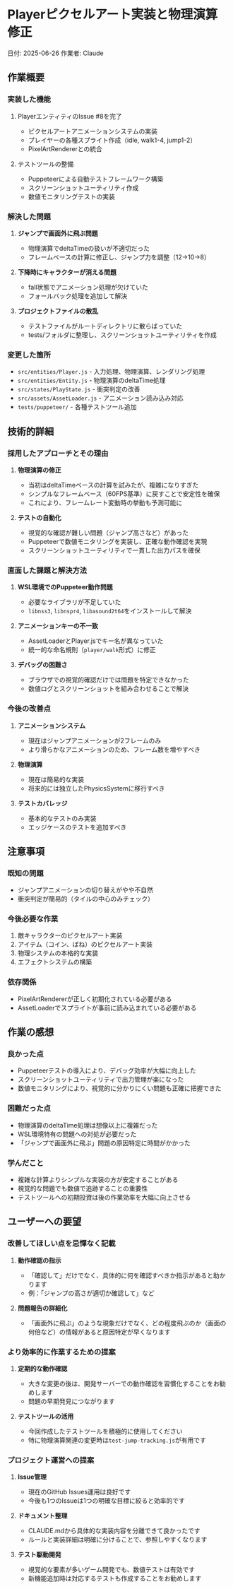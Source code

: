 # Playerピクセルアート実装と物理演算修正

日付: 2025-06-26
作業者: Claude

## 作業概要

### 実装した機能
1. PlayerエンティティのIssue #8を完了
   - ピクセルアートアニメーションシステムの実装
   - プレイヤーの各種スプライト作成（idle, walk1-4, jump1-2）
   - PixelArtRendererとの統合

2. テストツールの整備
   - Puppeteerによる自動テストフレームワーク構築
   - スクリーンショットユーティリティ作成
   - 数値モニタリングテストの実装

### 解決した問題
1. **ジャンプで画面外に飛ぶ問題**
   - 物理演算でdeltaTimeの扱いが不適切だった
   - フレームベースの計算に修正し、ジャンプ力を調整（12→10→8）

2. **下降時にキャラクターが消える問題**
   - fall状態でアニメーション処理が欠けていた
   - フォールバック処理を追加して解決

3. **プロジェクトファイルの散乱**
   - テストファイルがルートディレクトリに散らばっていた
   - tests/フォルダに整理し、スクリーンショットユーティリティを作成

### 変更した箇所
- `src/entities/Player.js` - 入力処理、物理演算、レンダリング処理
- `src/entities/Entity.js` - 物理演算のdeltaTime処理
- `src/states/PlayState.js` - 衝突判定の改善
- `src/assets/AssetLoader.js` - アニメーション読み込み対応
- `tests/puppeteer/` - 各種テストツール追加

## 技術的詳細

### 採用したアプローチとその理由

1. **物理演算の修正**
   - 当初はdeltaTimeベースの計算を試みたが、複雑になりすぎた
   - シンプルなフレームベース（60FPS基準）に戻すことで安定性を確保
   - これにより、フレームレート変動時の挙動も予測可能に

2. **テストの自動化**
   - 視覚的な確認が難しい問題（ジャンプ高さなど）があった
   - Puppeteerで数値モニタリングを実装し、正確な動作確認を実現
   - スクリーンショットユーティリティで一貫した出力パスを確保

### 直面した課題と解決方法

1. **WSL環境でのPuppeteer動作問題**
   - 必要なライブラリが不足していた
   - `libnss3`, `libnspr4`, `libasound2t64`をインストールして解決

2. **アニメーションキーの不一致**
   - AssetLoaderとPlayer.jsでキー名が異なっていた
   - 統一的な命名規則（`player/walk`形式）に修正

3. **デバッグの困難さ**
   - ブラウザでの視覚的確認だけでは問題を特定できなかった
   - 数値ログとスクリーンショットを組み合わせることで解決

### 今後の改善点

1. **アニメーションシステム**
   - 現在はジャンプアニメーションが2フレームのみ
   - より滑らかなアニメーションのため、フレーム数を増やすべき

2. **物理演算**
   - 現在は簡易的な実装
   - 将来的には独立したPhysicsSystemに移行すべき

3. **テストカバレッジ**
   - 基本的なテストのみ実装
   - エッジケースのテストを追加すべき

## 注意事項

### 既知の問題
- ジャンプアニメーションの切り替えがやや不自然
- 衝突判定が簡易的（タイルの中心のみチェック）

### 今後必要な作業
1. 敵キャラクターのピクセルアート実装
2. アイテム（コイン、ばね）のピクセルアート実装
3. 物理システムの本格的な実装
4. エフェクトシステムの構築

### 依存関係
- PixelArtRendererが正しく初期化されている必要がある
- AssetLoaderでスプライトが事前に読み込まれている必要がある

## 作業の感想

### 良かった点
- Puppeteerテストの導入により、デバッグ効率が大幅に向上した
- スクリーンショットユーティリティで出力管理が楽になった
- 数値モニタリングにより、視覚的に分かりにくい問題も正確に把握できた

### 困難だった点
- 物理演算のdeltaTime処理は想像以上に複雑だった
- WSL環境特有の問題への対処が必要だった
- 「ジャンプで画面外に飛ぶ」問題の原因特定に時間がかかった

### 学んだこと
- 複雑な計算よりシンプルな実装の方が安定することがある
- 視覚的な問題でも数値で追跡することの重要性
- テストツールへの初期投資は後の作業効率を大幅に向上させる

## ユーザーへの要望

### 改善してほしい点を忌憚なく記載
1. **動作確認の指示**
   - 「確認して」だけでなく、具体的に何を確認すべきか指示があると助かります
   - 例：「ジャンプの高さが適切か確認して」など

2. **問題報告の詳細化**
   - 「画面外に飛ぶ」のような現象だけでなく、どの程度飛ぶのか（画面の何倍など）の情報があると原因特定が早くなります

### より効率的に作業するための提案
1. **定期的な動作確認**
   - 大きな変更の後は、開発サーバーでの動作確認を習慣化することをお勧めします
   - 問題の早期発見につながります

2. **テストツールの活用**
   - 今回作成したテストツールを積極的に使用してください
   - 特に物理演算関連の変更時は`test-jump-tracking.js`が有用です

### プロジェクト運営への提案
1. **Issue管理**
   - 現在のGitHub Issues運用は良好です
   - 今後も1つのIssueは1つの明確な目標に絞ると効率的です

2. **ドキュメント整理**
   - CLAUDE.mdから具体的な実装内容を分離できて良かったです
   - ルールと実装詳細は明確に分けることで、参照しやすくなります

3. **テスト駆動開発**
   - 視覚的な要素が多いゲーム開発でも、数値テストは有効です
   - 新機能追加時は対応するテストも作成することをお勧めします